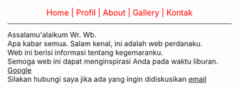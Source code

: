 <!DOCTYPE html>
<html>
<head>
    <title>Contoh Hyperlink</title>
</head>
<body>
    <center>
        <font size="4" color="red">
            <a href="home.html" style="color:red; text-decoration:none;">Home</a> |
            <a href="profile.html" style="color:red; text-decoration:none;">Profil</a> |
            <a href="about.html" style="color:red; text-decoration:none;">About</a> |
            <a href="gallery.html" style="color:red; text-decoration:none;">Gallery</a> |
            <a href="kontak.html" style="color:red; text-decoration:none;">Kontak</a>
        </font>
    </center>
    <hr color="blue" size="3" width="100%">
    <font size="3">
        Assalamu'alaikum Wr. Wb.<br>
        Apa kabar semua. Salam kenal, ini adalah web perdanaku.<br>
        Web ini berisi informasi tentang kegemaranku.<br>
        Semoga web ini dapat menginspirasi Anda pada waktu liburan.
        <a href="https://media1.tenor.com/m/I-JZtUVrKIYAAAAC/gojo-satoru-jujutsu-kaisen.gif">Google</a><br>
        Silakan hubungi saya jika ada yang ingin didiskusikan
        <a href="mailto:endarnirmala@gmail.com">email</a>
    </font>
</body>
</html>
